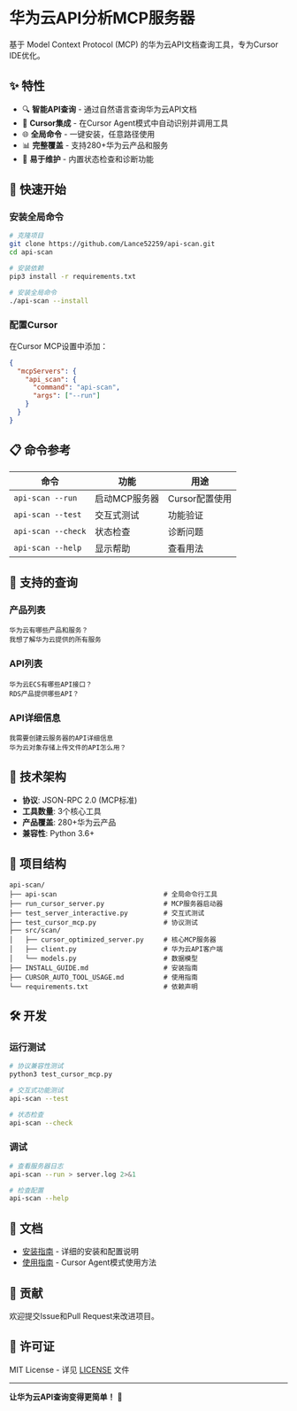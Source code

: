 # 华为云API分析MCP服务器

基于 Model Context Protocol (MCP) 的华为云API文档查询工具，专为Cursor IDE优化。

## ✨ 特性

- 🔍 **智能API查询** - 通过自然语言查询华为云API文档
- 🤖 **Cursor集成** - 在Cursor Agent模式中自动识别并调用工具
- 🌐 **全局命令** - 一键安装，任意路径使用
- 📊 **完整覆盖** - 支持280+华为云产品和服务
- 🔧 **易于维护** - 内置状态检查和诊断功能

## 🚀 快速开始

### 安装全局命令
```bash
# 克隆项目
git clone https://github.com/Lance52259/api-scan.git
cd api-scan

# 安装依赖
pip3 install -r requirements.txt

# 安装全局命令
./api-scan --install
```

### 配置Cursor
在Cursor MCP设置中添加：
```json
{
  "mcpServers": {
    "api_scan": {
      "command": "api-scan",
      "args": ["--run"]
    }
  }
}
```

## 📋 命令参考

| 命令 | 功能 | 用途 |
|------|------|------|
| `api-scan --run` | 启动MCP服务器 | Cursor配置使用 |
| `api-scan --test` | 交互式测试 | 功能验证 |
| `api-scan --check` | 状态检查 | 诊断问题 |
| `api-scan --help` | 显示帮助 | 查看用法 |

## 🎯 支持的查询

### 产品列表
```
华为云有哪些产品和服务？
我想了解华为云提供的所有服务
```

### API列表  
```
华为云ECS有哪些API接口？
RDS产品提供哪些API？
```

### API详细信息
```
我需要创建云服务器的API详细信息
华为云对象存储上传文件的API怎么用？
```

## 🔧 技术架构

- **协议**: JSON-RPC 2.0 (MCP标准)
- **工具数量**: 3个核心工具
- **产品覆盖**: 280+华为云产品
- **兼容性**: Python 3.6+

## 📁 项目结构

```
api-scan/
├── api-scan                           # 全局命令行工具
├── run_cursor_server.py               # MCP服务器启动器
├── test_server_interactive.py         # 交互式测试
├── test_cursor_mcp.py                 # 协议测试
├── src/scan/
│   ├── cursor_optimized_server.py     # 核心MCP服务器
│   ├── client.py                      # 华为云API客户端
│   └── models.py                      # 数据模型
├── INSTALL_GUIDE.md                   # 安装指南
├── CURSOR_AUTO_TOOL_USAGE.md          # 使用指南
└── requirements.txt                   # 依赖声明
```

## 🛠️ 开发

### 运行测试
```bash
# 协议兼容性测试
python3 test_cursor_mcp.py

# 交互式功能测试  
api-scan --test

# 状态检查
api-scan --check
```

### 调试
```bash
# 查看服务器日志
api-scan --run > server.log 2>&1

# 检查配置
api-scan --help
```

## 📖 文档

- [安装指南](INSTALL_GUIDE.md) - 详细的安装和配置说明
- [使用指南](CURSOR_AUTO_TOOL_USAGE.md) - Cursor Agent模式使用方法

## 🤝 贡献

欢迎提交Issue和Pull Request来改进项目。

## 📄 许可证

MIT License - 详见 [LICENSE](LICENSE) 文件

---

**让华为云API查询变得更简单！** 🎉
